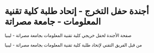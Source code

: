 # أجندة حفل التخرج - إتحاد طلبة كلية تقنية المعلومات - جامعة مصراتة

صفحة الأجندة لحفل خريجي كلية تقنية المعلومات بجامعة مصراتة - ليبيا

من قبل الفريق التقني لإتحاد طلبة كلية تقنية المعلومات بجامعة مصراتة - ليبيا
